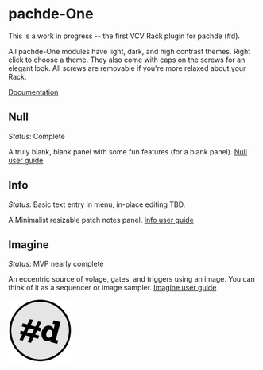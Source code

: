 # pachde-One

This is a work in progress -- the first VCV Rack plugin for pachde (#d).

All pachde-One modules have light, dark, and high contrast themes. Right click to choose a theme.
They also come with caps on the screws for an elegant look.
All screws are removable if you're more relaxed about your Rack.

[Documentation](docs/index)

## Null

_Status_: Complete

A truly blank, blank panel with some fun features (for a blank panel).
[Null user guide](docs/Null)

## Info

_Status_: Basic text entry in menu, in-place editing TBD.

A Minimalist resizable patch notes panel.
[Info user guide](docs/Info)

## Imagine

_Status_: MVP nearly complete

An eccentric source of volage, gates, and triggers using an image.
You can think of it as a sequencer or image sampler.
[Imagine user guide](docs/Imagine)

![pachde logo](docs/Logo.svg)
